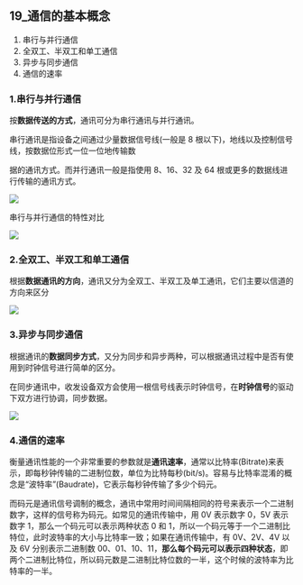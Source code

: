 ## 19_通信的基本概念

1. 串行与并行通信
2. 全双工、半双工和单工通信
3. 异步与同步通信
4. 通信的速率

### 1.串行与并行通信

按**数据传送的方式**，通讯可分为串行通讯与并行通讯。

串行通讯是指设备之间通过少量数据信号线(一般是 8 根以下)，地线以及控制信号线，按数据位形式一位一位地传输数

据的通讯方式。而并行通讯一般是指使用 8、16、32 及 64 根或更多的数据线进行传输的通讯方式。

![](pic/59.png)

串行与并行通信的特性对比

![](pic/60.png)



### 2.全双工、半双工和单工通信

根据**数据通讯的方向**，通讯又分为全双工、半双工及单工通讯，它们主要以信道的方向来区分

![](pic/61.png)

### 3.异步与同步通信

根据通讯的**数据同步方式**，又分为同步和异步两种，可以根据通讯过程中是否有使用到时钟信号进行简单的区分。

在同步通讯中，收发设备双方会使用一根信号线表示时钟信号，在**时钟信号**的驱动下双方进行协调，同步数据。

![](pic/62.png)

### 4.通信的速率

衡量通讯性能的一个非常重要的参数就是**通讯速率**，通常以比特率(Bitrate)来表示，即每秒钟传输的二进制位数，单位为比特每秒(bit/s)。容易与比特率混淆的概念是“波特率”(Baudrate)，它表示每秒钟传输了多少个码元。

而码元是通讯信号调制的概念，通讯中常用时间间隔相同的符号来表示一个二进制数字，这样的信号称为码元。如常见的通讯传输中，用 0V 表示数字 0，5V 表示数字 1，那么一个码元可以表示两种状态 0 和 1，所以一个码元等于一个二进制比特位，此时波特率的大小与比特率一致；如果在通讯传输中，有 0V、2V、4V 以及 6V 分别表示二进制数 00、01、10、11，**那么每个码元可以表示四种状态**，即两个二进制比特位，所以码元数是二进制比特位数的一半，这个时候的波特率为比特率的一半。

